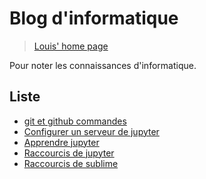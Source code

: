 # Blog d'informatique

> [Louis' home page](https://https://louis-udm.github.io)

Pour noter les connaissances d'informatique.


## Liste
- [git et github commandes](https://github.com/Louis-udm/Blog/blob/master/git-and-github-readme.md)
- [Configurer un serveur de jupyter](https://github.com/Louis-udm/Blog/blob/master/jupyter-configur_serveur.md)
- [Apprendre jupyter](https://github.com/Louis-udm/Blog/blob/master/jupyter-helloworld.ipynb)
- [Raccourcis de jupyter](https://github.com/Louis-udm/Blog/blob/master/jupyter-shortcutkeys.md)
- [Raccourcis de sublime](https://github.com/Louis-udm/Blog/blob/master/sublime-readme.md)